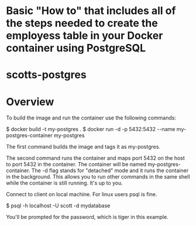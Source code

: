 # Basic "How to" that includes all of the steps needed to create the employess table in your Docker container using PostgreSQL

# scotts-postgres

Overview
=========

To build the image and run the container use the following commands:

$ docker build -t my-postgres .
$ docker run -d -p 5432:5432 --name my-postgres-container my-postgres


The first command builds the image and tags it as my-postgres.

The second command runs the container and maps port 5432 on the host to port 5432 in the container. The container will be named my-postgres-container. The -d flag stands for "detached" mode and it runs the container in the background. This allows you to run other commands in the same shell while the container is still running. It's up to you.

Connect to client on local machine. For linux users psql is fine.

$ psql -h localhost -U scott -d mydatabase

You'll be prompted for the password, which is tiger in this example.

